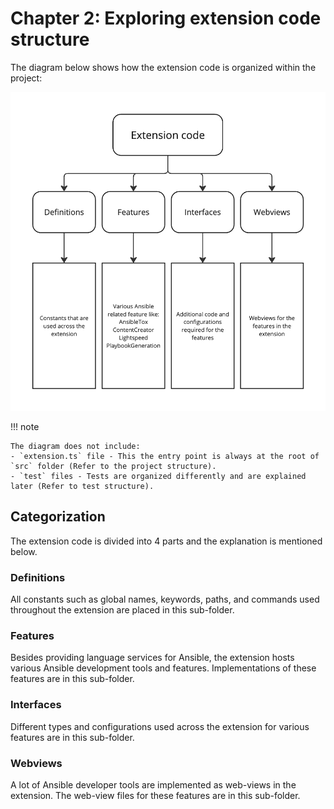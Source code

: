 # Chapter 2: Exploring extension code structure

The diagram below shows how the extension code is organized within the project:

![alt text](media/extension-code-structure.png)

!!! note

    The diagram does not include:
    - `extension.ts` file - This the entry point is always at the root of `src` folder (Refer to the project structure).
    - `test` files - Tests are organized differently and are explained later (Refer to test structure).

## Categorization

The extension code is divided into 4 parts and the explanation is mentioned below.

### Definitions

All constants such as global names, keywords, paths, and commands used throughout the extension are placed in this sub-folder.

### Features

Besides providing language services for Ansible, the extension hosts various Ansible development tools and features. Implementations of these features are in this sub-folder.

### Interfaces

Different types and configurations used across the extension for various features are in this sub-folder.

### Webviews

A lot of Ansible developer tools are implemented as web-views in the extension. The web-view files for these features are in this sub-folder.
